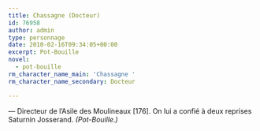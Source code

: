 ```yaml
---
title: Chassagne (Docteur)
id: 76958
author: admin
type: personnage
date: 2010-02-16T09:34:05+00:00
excerpt: Pot-Bouille
novel:
  - pot-bouille
rm_character_name_main: 'Chassagne '
rm_character_name_secondary: Docteur

---
```

— Directeur de l&rsquo;Asile des Moulineaux [176]. On lui a confié à deux reprises Saturnin Josserand. _(Pot-Bouille.)_